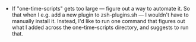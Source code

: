 - If "one-time-scripts" gets too large — figure out a way to automate it. So that when I e.g. add a new plugin to zsh-plugins.sh — I wouldn't have to manually install it. Instead, I'd like to run one command that figures out what I added across the one-time-scripts directory, and suggests to run that.
